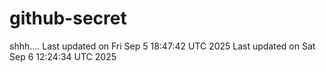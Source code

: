 # github-secret

shhh....
Last updated on Fri Sep  5 18:47:42 UTC 2025
Last updated on Sat Sep  6 12:24:34 UTC 2025

